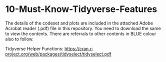 # 10-Must-Know-Tidyverse-Features

The details of the codeset and plots are included in the attached Adobe Acrobat reader (.pdf) file in this repository. 
You need to download the same to view the contents. There are referrals to other contents in BLUE colour also to follow.

Tidyverse Helper Functions: https://cran.r-project.org/web/packages/tidyselect/tidyselect.pdf
